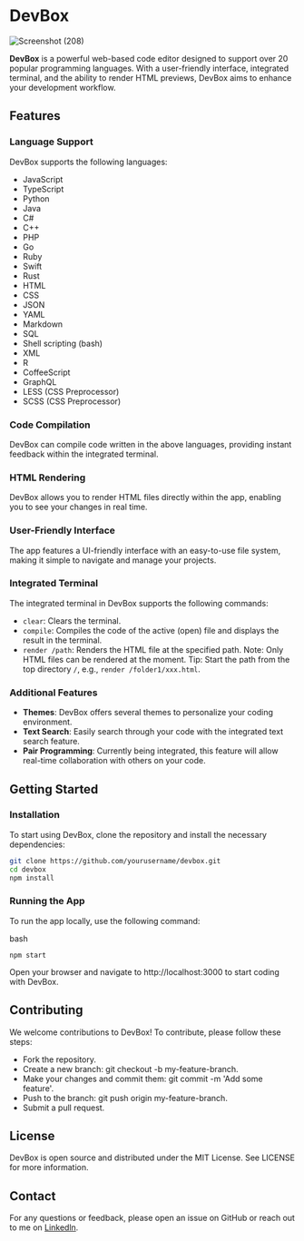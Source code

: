 # DevBox
![Screenshot (208)](https://github.com/user-attachments/assets/832af665-b770-4404-aa36-a914558f4cbd)

**DevBox** is a powerful web-based code editor designed to support over 20 popular programming languages. With a user-friendly interface, integrated terminal, and the ability to render HTML previews, DevBox aims to enhance your development workflow.

## Features

### Language Support

DevBox supports the following languages:
- JavaScript
- TypeScript
- Python
- Java
- C#
- C++
- PHP
- Go
- Ruby
- Swift
- Rust
- HTML
- CSS
- JSON
- YAML
- Markdown
- SQL
- Shell scripting (bash)
- XML
- R
- CoffeeScript
- GraphQL
- LESS (CSS Preprocessor)
- SCSS (CSS Preprocessor)

### Code Compilation

DevBox can compile code written in the above languages, providing instant feedback within the integrated terminal.

### HTML Rendering

DevBox allows you to render HTML files directly within the app, enabling you to see your changes in real time.

### User-Friendly Interface

The app features a UI-friendly interface with an easy-to-use file system, making it simple to navigate and manage your projects.

### Integrated Terminal

The integrated terminal in DevBox supports the following commands:
- `clear`: Clears the terminal.
- `compile`: Compiles the code of the active (open) file and displays the result in the terminal.
- `render /path`: Renders the HTML file at the specified path. Note: Only HTML files can be rendered at the moment. Tip: Start the path from the top directory `/`, e.g., `render /folder1/xxx.html`.

### Additional Features

- **Themes**: DevBox offers several themes to personalize your coding environment.
- **Text Search**: Easily search through your code with the integrated text search feature.
- **Pair Programming**: Currently being integrated, this feature will allow real-time collaboration with others on your code.

## Getting Started

### Installation

To start using DevBox, clone the repository and install the necessary dependencies:

```bash
git clone https://github.com/yourusername/devbox.git
cd devbox
npm install

```
### Running the App

To run the app locally, use the following command:

bash
```
npm start
```
Open your browser and navigate to http://localhost:3000 to start coding with DevBox.

## Contributing
We welcome contributions to DevBox! To contribute, please follow these steps:

- Fork the repository.
- Create a new branch: git checkout -b my-feature-branch.
- Make your changes and commit them: git commit -m 'Add some feature'.
- Push to the branch: git push origin my-feature-branch.
- Submit a pull request.

## License
DevBox is open source and distributed under the MIT License. See LICENSE for more information.

## Contact
For any questions or feedback, please open an issue on GitHub or reach out to me on [Linkedln](https://www.linkedin.com/in/muftau/).